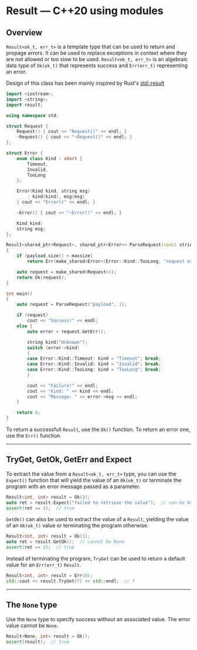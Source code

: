 # Result — C++20 using modules

## Overview

`Result<ok_t, err_t>` is a template type that can be used to return and propage errors.
It can be used to replace exceptions in context where they are not allowed or too slow to be used.
`Result<ok_t, err_t>` is an algebraic data type of `Ok(ok_t)` that represents success and `Err(err_t)` representing an error.

Design of this class has been mainly inspired by Rust's [std::result](https://doc.rust-lang.org/std/result/)

```cpp
import <iostream>;
import <string>;
import result;

using namespace std;

struct Request {
    Request() { cout << "Request()" << endl; }
    ~Request() { cout << "~Request()" << endl; }
};

struct Error {
    enum class Kind : short {
        Timeout,
        Invalid,
        TooLong
    };

    Error(Kind kind, string msg)
        : kind(kind), msg(msg)
    { cout << "Error()" << endl; }

    ~Error() { cout << "~Error()" << endl; }

    Kind kind;
    string msg;
};

Result<shared_ptr<Request>, shared_ptr<Error>> ParseRequest(const string& payload, size_t maxsize = 512)
{
    if (payload.size() > maxsize)
        return Err(make_shared<Error>(Error::Kind::TooLong, "request exceeded maximum allowed size"));

    auto request = make_shared<Request>();
    return Ok(request);
}

int main()
{
    auto request = ParseRequest("payload", 1);

    if (request)
        cout << "Success!" << endl;
    else {
        auto error = request.GetErr();

        string kind("Unknown");
        switch (error->kind)
        {
        case Error::Kind::Timeout: kind = "Timeout"; break;
        case Error::Kind::Invalid: kind = "Invalid"; break;
        case Error::Kind::TooLong: kind = "TooLong"; break;
        }

        cout << "Failure!" << endl;
        cout << "Kind: " << kind << endl;
        cout << "Message: " << error->msg << endl;
    }

    return 0;
}
```

To return a successfull `Result`, use the `Ok()` function. To return an error one, use the `Err()` function.

---

## TryGet, GetOk, GetErr and Expect

To extract the value from a `Result<ok_t, err_t>` type, you can use the `Expect()` function that will yield the value of an `Ok(ok_t)` or terminate the program with an error message passed as a parameter.

```cpp
Result<int, int> result = Ok(3);
auto ret = result.Expect("failed to retrieve the value");  // can be None
assert(ret == 3);  // true
```

`GetOk()` can also be used to extract the value of a `Result`, yielding the value of an `Ok(ok_t)` value or terminating the program otherwise.

```cpp
Result<int, int> result = Ok(3);
auto ret = result.GetOk();  // cannot be None
assert(ret == 3);  // true
```

Instead of terminating the program, `TryGet` can be used to return a default value for an `Err(err_t)` `Result`.

```cpp
Result<int, int> result = Err(0);
std::cout << result.TryGet(7) << std::endl;  // 7
```

---

## The `None` type

Use the `None` type to specify success without an associated value. The error value cannot be `None`.

```cpp
Result<None, int> result = Ok();
assert(result);  // true
```
